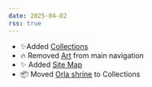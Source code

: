 ```yaml
---
date: 2025-04-02
rss: true
---
```


- ✨Added [Collections](https://frills.dev/collections/)
- 🔥 Removed [Art](https://frills.dev/art/) from main navigation
- ✨ Added [Site Map](https://frills.dev/sitemap/)
- 📦 Moved [Orla shrine](https://frills.dev/collections/orla/) to Collections 